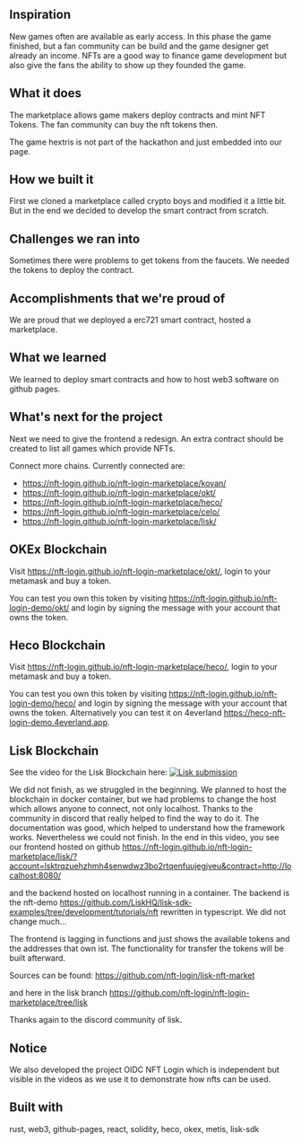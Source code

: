 ## Inspiration

New games often are available as early access. In this phase the game finished, but a fan community can be build and the game designer get already an income.
NFTs are a good way to finance game development but also give the fans the ability to show up they founded the game.

## What it does

The marketplace allows game makers deploy contracts and mint NFT Tokens.
The fan community can buy the nft tokens then.

The game hextris is not part of the hackathon and just embedded into our page.

## How we built it

First we cloned a marketplace called crypto boys and modified it a little bit.
But in the end we decided to develop the smart contract from scratch.

## Challenges we ran into

Sometimes there were problems to get tokens from the faucets.
We needed the tokens to deploy the contract.

## Accomplishments that we're proud of

We are proud that we deployed a erc721 smart contract, hosted a marketplace.

## What we learned

We learned to deploy smart contracts and how to host web3 software on github pages.

## What's next for the project

Next we need to give the frontend a redesign.
An extra contract should be created to list all games which provide NFTs.

Connect more chains. Currently connected are:
- https://nft-login.github.io/nft-login-marketplace/kovan/
- https://nft-login.github.io/nft-login-marketplace/okt/
- https://nft-login.github.io/nft-login-marketplace/heco/
- https://nft-login.github.io/nft-login-marketplace/celo/
- https://nft-login.github.io/nft-login-marketplace/lisk/

## OKEx Blockchain

Visit https://nft-login.github.io/nft-login-marketplace/okt/, login to your metamask and buy a token.

You can test you own this token by visiting https://nft-login.github.io/nft-login-demo/okt/ and login by signing the message with your account that owns the token.

## Heco Blockchain

Visit https://nft-login.github.io/nft-login-marketplace/heco/, login to your metamask and buy a token.

You can test you own this token by visiting https://nft-login.github.io/nft-login-demo/heco/ and login by signing the message with your account that owns the token. Alternatively you can test it on 4everland https://heco-nft-login-demo.4everland.app.

## Lisk Blockchain

See the video for the Lisk Blockchain here:
[![Lisk submission](https://img.youtube.com/vi/AIU80ymJ41c/0.jpg)](https://www.youtube.com/watch?v=AIU80ymJ41c)

We did not finish, as we struggled in the beginning.
We planned to host the blockchain in docker container, but we had problems to change the host which allows anyone to connect, not only localhost. Thanks to the community in discord that really helped to find the way to do it.
The documentation was good, which helped to understand how the framework works.
Nevertheless we could not finish. In the end in this video, you see our frontend hosted on github https://nft-login.github.io/nft-login-marketplace/lisk/?account=lsktrqzuehzhmh4senwdwz3bo2rtqenfuujegjveu&contract=http://localhost:8080/

and the backend hosted on localhost running in a container.
The backend is the nft-demo https://github.com/LiskHQ/lisk-sdk-examples/tree/development/tutorials/nft rewritten in typescript. We did not change much...

The frontend is lagging in functions and just shows the available tokens and the addresses that own ist.
The functionality for transfer the tokens will be built afterward.

Sources can be found: https://github.com/nft-login/lisk-nft-market

and here in the lisk branch https://github.com/nft-login/nft-login-marketplace/tree/lisk

Thanks again to the discord community of lisk.

## Notice

We also developed the project OIDC NFT Login which is independent but visible in the videos as we use it to demonstrate how nfts can be used.

## Built with

rust, web3, github-pages, react, solidity, heco, okex, metis, lisk-sdk

